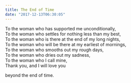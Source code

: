 ```yaml
---
title: The End of Time
date: "2017-12-13T06:30:05"
---
```


To the woman who has supported me unconditionally,
<br>
To the woman who settles for nothing less than my best,
<br>
To the woman who is there at the end of my long nights,
<br>
To the woman who will be there at my earliest of mornings,
<br>
To the woman who smooths out my rough days,
<br>
To the woman who dries out my sadness,
<br>
To the woman who I call mine,
<br>
Thank you, and I will love you

beyond the end of time.